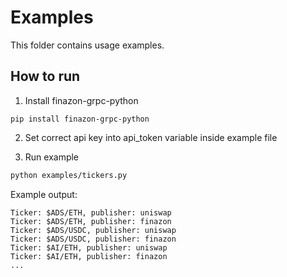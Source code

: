 # Examples

This folder contains usage examples.

## How to run

1. Install finazon-grpc-python
```
pip install finazon-grpc-python
```

2. Set correct api key into api_token variable inside example file

3. Run example

```bash
python examples/tickers.py
```

Example output:
```
Ticker: $ADS/ETH, publisher: uniswap
Ticker: $ADS/ETH, publisher: finazon
Ticker: $ADS/USDC, publisher: uniswap
Ticker: $ADS/USDC, publisher: finazon
Ticker: $AI/ETH, publisher: uniswap
Ticker: $AI/ETH, publisher: finazon
...
```
